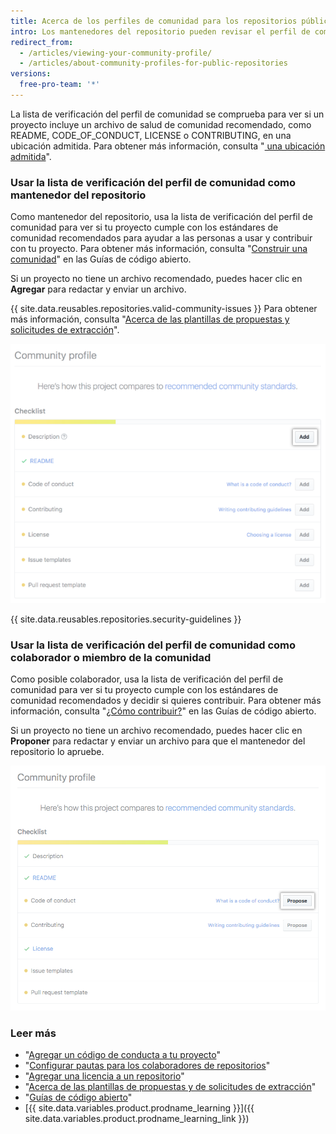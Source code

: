 ```yaml
---
title: Acerca de los perfiles de comunidad para los repositorios públicos
intro: Los mantenedores del repositorio pueden revisar el perfil de comunidad de sus repositorios públicos para saber cómo pueden ayudar a hacer crecer su comunidad y dar soporte a los colaboradores. Los colaboradores pueden ver el perfil de comunidad de un repositorio público para ver si quieren contribuir con el proyecto.
redirect_from:
  - /articles/viewing-your-community-profile/
  - /articles/about-community-profiles-for-public-repositories
versions:
  free-pro-team: '*'
---
```


La lista de verificación del perfil de comunidad se comprueba para ver si un proyecto incluye un archivo de salud de comunidad recomendado, como README, CODE_OF_CONDUCT, LICENSE o CONTRIBUTING, en una ubicación admitida. Para obtener más información, consulta "[ una ubicación admitida](/articles/accessing-a-project-s-community-profile)".

### Usar la lista de verificación del perfil de comunidad como mantenedor del repositorio

Como mantenedor del repositorio, usa la lista de verificación del perfil de comunidad para ver si tu proyecto cumple con los estándares de comunidad recomendados para ayudar a las personas a usar y contribuir con tu proyecto. Para obtener más información, consulta "[Construir una comunidad](https://opensource.guide/building-community/)" en las Guías de código abierto.

Si un proyecto no tiene un archivo recomendado, puedes hacer clic en **Agregar** para redactar y enviar un archivo.

{{ site.data.reusables.repositories.valid-community-issues }} Para obtener más información, consulta "[Acerca de las plantillas de propuestas y solicitudes de extracción](/articles/about-issue-and-pull-request-templates)".

![Lista de verificación del perfil de comunidad con estándares de comunidad recomendados para mantenedores](/assets/images/help/repository/add-button-community-profile.png)

{{ site.data.reusables.repositories.security-guidelines }}

### Usar la lista de verificación del perfil de comunidad como colaborador o miembro de la comunidad

Como posible colaborador, usa la lista de verificación del perfil de comunidad para ver si tu proyecto cumple con los estándares de comunidad recomendados y decidir si quieres contribuir. Para obtener más información, consulta "[¿Cómo contribuir?](https://opensource.guide/how-to-contribute/#anatomy-of-an-open-source-project)" en las Guías de código abierto.

Si un proyecto no tiene un archivo recomendado, puedes hacer clic en **Proponer** para redactar y enviar un archivo para que el mantenedor del repositorio lo apruebe.

![Lista de verificación del perfil de comunidad con estándares de comunidad recomendados para colaboradores](/assets/images/help/repository/propose-button-community-profile.png)

### Leer más

- "[Agregar un código de conducta a tu proyecto](/articles/adding-a-code-of-conduct-to-your-project)"
- "[Configurar pautas para los colaboradores de repositorios](/articles/setting-guidelines-for-repository-contributors)"
- "[Agregar una licencia a un repositorio](/articles/adding-a-license-to-a-repository)"
- "[Acerca de las plantillas de propuestas y de solicitudes de extracción](/articles/about-issue-and-pull-request-templates)"
- "[Guías de código abierto](https://opensource.guide/)"
- [{{ site.data.variables.product.prodname_learning }}]({{ site.data.variables.product.prodname_learning_link }})
